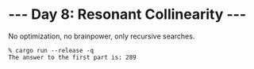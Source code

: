 # --- Day 8: Resonant Collinearity ---

No optimization, no brainpower, only recursive searches.

```
% cargo run --release -q
The answer to the first part is: 289
```
